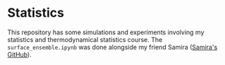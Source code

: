 # Statistics
This repository has some simulations and experiments involving my statistics and thermodynamical statistics course. The `surface_ensemble.ipynb` was done alongside my friend Samira ([Samira's GitHub](https://github.com/samiraoliveiraa)).
